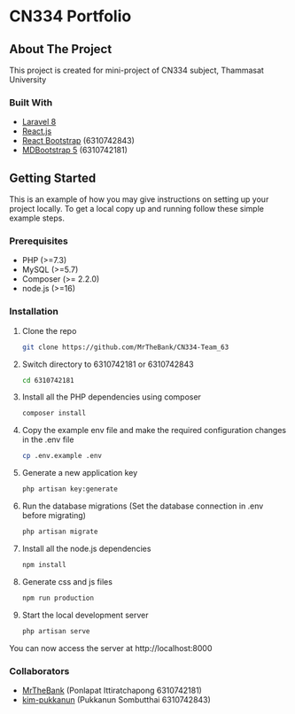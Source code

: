 # CN334 Portfolio

## About The Project
This project is created for mini-project of CN334 subject, Thammasat University
### Built With
* [Laravel 8](https://laravel.com)
* [React.js](https://reactjs.org)
* [React Bootstrap](https://react-bootstrap.github.io) (6310742843)
* [MDBootstrap 5](https://mdbootstrap.com) (6310742181)

## Getting Started
This is an example of how you may give instructions on setting up your project locally.
To get a local copy up and running follow these simple example steps.

### Prerequisites
* PHP (>=7.3)
* MySQL (>=5.7)
* Composer (>= 2.2.0)
* node.js (>=16)

### Installation
1. Clone the repo
   ```sh
   git clone https://github.com/MrTheBank/CN334-Team_63
   ```
2. Switch directory to 6310742181 or 6310742843
   ```sh
   cd 6310742181
   ```
3. Install all the PHP dependencies using composer
   ```sh
   composer install
   ```
4. Copy the example env file and make the required configuration changes in the .env file
   ```sh
   cp .env.example .env
   ```
5. Generate a new application key
   ```sh
   php artisan key:generate
   ```
6. Run the database migrations (Set the database connection in .env before migrating)
   ```sh
   php artisan migrate
   ```
7. Install all the node.js dependencies
   ```sh
   npm install
   ```
8. Generate css and js files
   ```sh
   npm run production
   ```
9. Start the local development server
   ```sh
   php artisan serve
   ```
You can now access the server at http://localhost:8000

### Collaborators
* [MrTheBank](https://github.com/MrTheBank) (Ponlapat Ittiratchapong 6310742181)
* [kim-pukkanun](https://github.com/kim-pukkanun) (Pukkanun Sombutthai 6310742843)